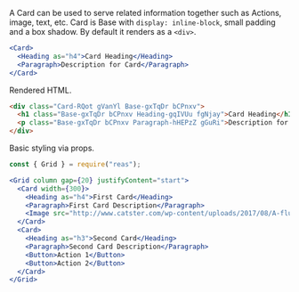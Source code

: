 <!-- Description -->


A Card can be used to serve related information together such as Actions, image, text, etc.
Card is Base with `display: inline-block`, small padding and a box shadow.
By default it renders as a `<div>`.

<!-- Minimal JSX to showcase component -->

```jsx
<Card>
  <Heading as="h4">Card Heading</Heading>
  <Paragraph>Description for Card</Paragraph>
</Card>
```

Rendered HTML.

```html
<div class="Card-RQot gVanYl Base-gxTqDr bCPnxv">
  <h1 class="Base-gxTqDr bCPnxv Heading-gqIVUu fgNjay">Card Heading</h1>
  <p class="Base-gxTqDr bCPnxv Paragraph-hHEPzZ gGuRi">Description for Card</p>
</div>
```

<!-- while(not done) { Prop explanation, examples } -->

Basic styling via props.

```jsx
const { Grid } = require("reas");

<Grid column gap={20} justifyContent="start">
  <Card width={300}>
    <Heading as="h4">First Card</Heading>
    <Paragraph>First Card Description</Paragraph>
    <Image src="http://www.catster.com/wp-content/uploads/2017/08/A-fluffy-cat-looking-funny-surprised-or-concerned.jpg" />
  </Card>
  <Card>
    <Heading as="h3">Second Card</Heading>
    <Paragraph>Second Card Description</Paragraph>
    <Button>Action 1</Button>
    <Button>Action 2</Button>
  </Card>
</Grid>
```

<!-- Cool styling example -->
